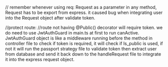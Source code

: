 // remember whenever using req: Request as a parameter in any method, Request has to be export from express. it caused bug when integrating user into the Request object after validate token.

//protect route:
//route not having @Public() decorator will require token. we do need to use JwtAuthGuard in main.ts at first to run canActive. JwtAuthGuard object is like a middleware running before the method in controller file to check if token is required, it will check if Is_public is used, if not it will run the passport strategy file to validate token then extract user from database and send it back down to the handleRequest file to integrate it into the express request object.
